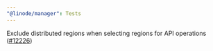```yaml
---
"@linode/manager": Tests
---
```


Exclude distributed regions when selecting regions for API operations ([#12226](https://github.com/linode/manager/pull/12226))
